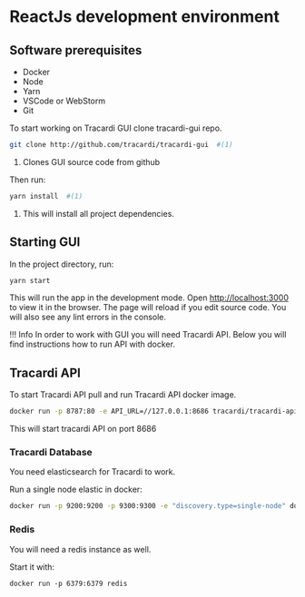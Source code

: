 # ReactJs development environment

## Software prerequisites

* Docker
* Node
* Yarn
* VSCode or WebStorm
* Git

To start working on Tracardi GUI clone tracardi-gui repo.

```bash
git clone http://github.com/tracardi/tracardi-gui  #(1)
```

1. Clones GUI source code from github

Then run:

```bash
yarn install  #(1)
```

1. This will install all project dependencies.

## Starting GUI

In the project directory, run:

```bash
yarn start
```

This will run the app in the development mode. Open [http://localhost:3000](http://localhost:3000) to view it in the browser.
The page will reload if you edit source code. You will also see any lint errors in the console.

!!! Info
     In order to work with GUI you will need Tracardi API. Below you will find instructions how to run API with docker.  

## Tracardi API

To start Tracardi API pull and run Tracardi API docker image.

```bash
docker run -p 8787:80 -e API_URL=//127.0.0.1:8686 tracardi/tracardi-api
```

This will start tracardi API on port 8686

### Tracardi Database

You need elasticsearch for Tracardi to work.

Run a single node elastic in docker:

```bash
docker run -p 9200:9200 -p 9300:9300 -e "discovery.type=single-node" docker.elastic.co/elasticsearch/elasticsearch:7.13.2
```

### Redis

You will need a redis instance as well.

Start it with:

```
docker run -p 6379:6379 redis
```